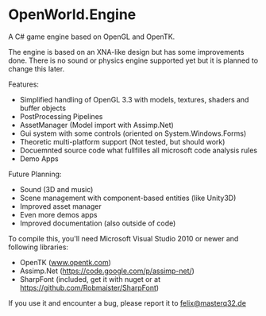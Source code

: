 OpenWorld.Engine
================

A C# game engine based on OpenGL and OpenTK.

The engine is based on an XNA-like design but has some improvements done.
There is no sound or physics engine supported yet but it is planned to change
this later.

Features:
- Simplified handling of OpenGL 3.3 with models, textures, shaders and buffer objects
- PostProcessing Pipelines
- AssetManager (Model import with Assimp.Net)
- Gui system with some controls (oriented on System.Windows.Forms)
- Theoretic multi-platform support (Not tested, but should work)
- Docuemnted source code what fullfilles all microsoft code analysis rules
- Demo Apps

Future Planning:
- Sound (3D and music)
- Scene management with component-based entities (like Unity3D)
- Improved asset manager
- Even more demos apps
- Improved documentation (also outside of code)

To compile this, you'll need Microsoft Visual Studio 2010 or newer and following libraries:
- OpenTK (www.opentk.com)
- Assimp.Net (https://code.google.com/p/assimp-net/)
- SharpFont (included, get it with nuget or at https://github.com/Robmaister/SharpFont)

If you use it and encounter a bug, please report it to felix@masterq32.de